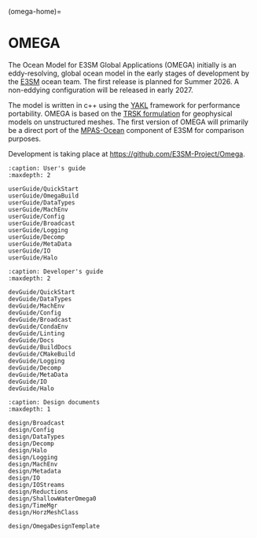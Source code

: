 (omega-home)=
# OMEGA

The Ocean Model for E3SM Global Applications (OMEGA) initially is an eddy-resolving,
global ocean model in the early stages of development by the
[E3SM](https://e3sm.org/) ocean team.  The first release is planned for
Summer 2026.  A non-eddying configuration will be released in early 2027.

The model is written in c++ using the [YAKL](https://github.com/mrnorman/YAKL)
framework for performance portability.  OMEGA is based on the
[TRSK formulation](https://doi.org/10.1016/j.jcp.2009.08.006) for geophysical
models on unstructured meshes. The first version of OMEGA will primarily be a direct port
of the [MPAS-Ocean](https://e3sm.org/model/e3sm-model-description/v1-description/v1-ocean-sea-ice-land-ice/)
component of E3SM for comparison purposes.

Development is taking place at https://github.com/E3SM-Project/Omega.


```{toctree}
:caption: User's guide
:maxdepth: 2

userGuide/QuickStart
userGuide/OmegaBuild
userGuide/DataTypes
userGuide/MachEnv
userGuide/Config
userGuide/Broadcast
userGuide/Logging
userGuide/Decomp
userGuide/MetaData
userGuide/IO
userGuide/Halo
```

```{toctree}
:caption: Developer's guide
:maxdepth: 2

devGuide/QuickStart
devGuide/DataTypes
devGuide/MachEnv
devGuide/Config
devGuide/Broadcast
devGuide/CondaEnv
devGuide/Linting
devGuide/Docs
devGuide/BuildDocs
devGuide/CMakeBuild
devGuide/Logging
devGuide/Decomp
devGuide/MetaData
devGuide/IO
devGuide/Halo
```

```{toctree}
:caption: Design documents
:maxdepth: 1

design/Broadcast
design/Config
design/DataTypes
design/Decomp
design/Halo
design/Logging
design/MachEnv
design/Metadata
design/IO
design/IOStreams
design/Reductions
design/ShallowWaterOmega0
design/TimeMgr
design/HorzMeshClass

design/OmegaDesignTemplate
```
